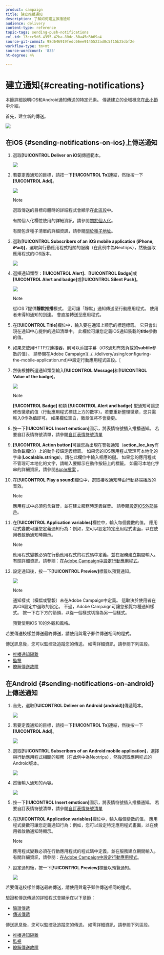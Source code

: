 ```yaml
---
product: campaign
title: 建立推播通知
description: 了解如何建立推播通知
audience: delivery
content-type: reference
topic-tags: sending-push-notifications
exl-id: 13ccc5d6-4355-42ba-80dc-30a45d3b69a4
source-git-commit: 98d646919fedc66ee9145522ad0c5f15b25dbf2e
workflow-type: tm+mt
source-wordcount: '835'
ht-degree: 4%

---
```


# 建立通知{#creating-notifications}

本節詳細說明iOS和Android通知傳送的特定元素。 傳遞建立的全域概念在[此小節](../../delivery/using/steps-about-delivery-creation-steps.md)中介紹。

首先，建立新的傳送。

![](assets/nmac_delivery_1.png)

## 在iOS {#sending-notifications-on-ios}上傳送通知

1. 選取&#x200B;**[!UICONTROL Deliver on iOS]**&#x200B;傳遞範本。

   ![](assets/nmac_delivery_ios_1.png)

1. 若要定義通知的目標，請按一下&#x200B;**[!UICONTROL To]**&#x200B;連結，然後按一下&#x200B;**[!UICONTROL Add]**。

   ![](assets/nmac_delivery_ios_2.png)

   >[!NOTE]
   >
   >選取傳送的目標母體時的詳細程式會顯示在[此區段](../../delivery/using/steps-defining-the-target-population.md)中。
   >
   >有關個人化欄位使用的詳細資訊，請參閱[關於個人化](../../delivery/using/about-personalization.md)。
   >
   >有關包含種子清單的詳細資訊，請參閱[關於種子地址](../../delivery/using/about-seed-addresses.md)。

1. 選取&#x200B;**[!UICONTROL Subscribers of an iOS mobile application (iPhone, iPad)]**，選取與行動應用程式相關的服務（在此例中為Neotrips），然後選取應用程式的iOS版本。

   ![](assets/nmac_delivery_ios_3.png)

1. 選擇通知類型：**[!UICONTROL Alert]**、**[!UICONTROL Badge]**&#x200B;或&#x200B;**[!UICONTROL Alert and badge]**&#x200B;或&#x200B;**[!UICONTROL Silent Push]**。

   ![](assets/nmac_delivery_ios_4.png)

   >[!NOTE]
   >
   >從iOS 7提供&#x200B;**靜默推播**&#x200B;模式。 這可讓「靜默」通知傳送至行動應用程式。 使用者未得知通知的到達。 會直接轉送至應用程式。

1. 在&#x200B;**[!UICONTROL Title]**&#x200B;欄位中，輸入要在通知上顯示的標題標籤。 它只會出現在通知中心提供的通知清單中。 此欄位可讓您定義iOS通知裝載的&#x200B;**title**&#x200B;參數的值。

1. 如果您使用HTTP/2連接器，則可以添加字幕（iOS通知有效負載的&#x200B;**subtile**&#x200B;參數的值）。 請參閱在Adobe Campaign](../../delivery/using/configuring-the-mobile-application.md)中設定行動應用程式區段。[

1. 然後根據所選通知類型輸入&#x200B;**[!UICONTROL Message]**&#x200B;和&#x200B;**[!UICONTROL Value of the badge]**。

   ![](assets/nmac_delivery_ios_5.png)

   >[!NOTE]
   >
   >**[!UICONTROL Badge]** 和類 **[!UICONTROL Alert and badge]** 型通知可讓您修改徽章的值（行動應用程式標誌上方的數字）。若要重新整理徽章，您只需輸入0作為值即可。 如果欄位空白，徽章值將不會變更。

1. 按一下&#x200B;**[!UICONTROL Insert emoticon]**&#x200B;圖示，將表情符號插入推播通知。 若要自訂表情符號清單，請參閱[自訂表情符號清單](../../delivery/using/customizing-emoticon-list.md)

1. **[!UICONTROL Action button]**&#x200B;可讓您為出現在警報通知（**action_loc_key**&#x200B;有效負載欄位）上的動作按鈕定義標籤。 如果您的iOS應用程式管理可本地化的字串(**Localable.strings**)，請在此欄位中輸入相應的鍵。 如果您的應用程式不管理可本地化的文字，請輸入要顯示在動作按鈕上的標籤。 如需可本地化字串的詳細資訊，請參閱[Apple檔案](https://developer.apple.com/library/archive/documentation/NetworkingInternet/Conceptual/RemoteNotificationsPG/CreatingtheNotificationPayload.html#//apple_ref/doc/uid/TP40008194-CH10-SW1) 。
1. 在&#x200B;**[!UICONTROL Play a sound]**&#x200B;欄位中，選取接收通知時由行動終端播放的音效。

   >[!NOTE]
   >
   >應用程式中必須包含聲音，並在建立服務時定義聲音。 請參閱[設定iOS外部帳戶](../../delivery/using/configuring-the-mobile-application.md#configuring-external-account-ios)。

1. 在&#x200B;**[!UICONTROL Application variables]**&#x200B;欄位中，輸入每個變數的值。 應用程式變數可讓您定義通知行為：例如，您可以設定特定應用程式畫面，以在使用者啟動通知時顯示。

   >[!NOTE]
   >
   >應用程式變數必須在行動應用程式的程式碼中定義，並在服務建立期間輸入。 有關詳細資訊，請參閱：[在Adobe Campaign中設定行動應用程式](../../delivery/using/configuring-the-mobile-application.md)。

1. 設定通知後，按一下&#x200B;**[!UICONTROL Preview]**&#x200B;標籤以預覽通知。

   ![](assets/nmac_intro_2.png)

   >[!NOTE]
   >
   >通知樣式（橫幅或警報）未在Adobe Campaign中定義。 這取決於使用者在其iOS設定中選取的設定。 不過，Adobe Campaign可讓您預覽每種通知樣式。 按一下右下方的箭頭，以從一個樣式切換為另一個樣式。
   >
   >預覽使用iOS 10的外觀和風格。

若要傳送校樣並傳送最終傳送，請使用與電子郵件傳送相同的程式。

傳送訊息後，您可以監控及追蹤您的傳送。 如需詳細資訊，請參閱下列區段。

* [推播通知隔離](../../delivery/using/understanding-quarantine-management.md#push-notification-quarantines)
* [監視](../../delivery/using/about-delivery-monitoring.md)
* [瞭解傳送故障](../../delivery/using/understanding-delivery-failures.md)

## 在Android {#sending-notifications-on-android}上傳送通知

1. 首先，選取&#x200B;**[!UICONTROL Deliver on Android (android)]**&#x200B;傳遞範本。

   ![](assets/nmac_delivery_android_1.png)

1. 若要定義通知的目標，請按一下&#x200B;**[!UICONTROL To]**&#x200B;連結，然後按一下&#x200B;**[!UICONTROL Add]**。

   ![](assets/nmac_delivery_android_2.png)

1. 選取&#x200B;**[!UICONTROL Subscribers of an Android mobile application]**，選擇與行動應用程式相關的服務（在此例中為Neotrips），然後選取應用程式的Android版本。

   ![](assets/nmac_delivery_android_3.png)

1. 然後輸入通知的內容。

   ![](assets/nmac_delivery_android_4.png)

1. 按一下&#x200B;**[!UICONTROL Insert emoticon]**&#x200B;圖示，將表情符號插入推播通知。 若要自訂表情符號清單，請參閱[自訂表情符號清單](../../delivery/using/defining-interactive-content.md)

1. 在&#x200B;**[!UICONTROL Application variables]**&#x200B;欄位中，輸入每個變數的值。 應用程式變數可讓您定義通知行為：例如，您可以設定特定應用程式畫面，以在使用者啟動通知時顯示。

   >[!NOTE]
   >
   >應用程式變數必須在行動應用程式的程式碼中定義，並在服務建立期間輸入。 有關詳細資訊，請參閱：[在Adobe Campaign中設定行動應用程式](../../delivery/using/configuring-the-mobile-application.md)。

1. 設定通知後，按一下&#x200B;**[!UICONTROL Preview]**&#x200B;標籤以預覽通知。

   ![](assets/nmac_intro_1.png)

若要傳送校樣並傳送最終傳送，請使用與電子郵件傳送相同的程式。

驗證和傳送傳遞的詳細程式會顯示在以下章節：

* [驗證傳遞](../../delivery/using/steps-validating-the-delivery.md)
* [傳送傳遞](../../delivery/using/steps-sending-the-delivery.md)

傳送訊息後，您可以監控及追蹤您的傳送。 如需詳細資訊，請參閱下列區段。

* [推播通知隔離](../../delivery/using/understanding-quarantine-management.md#push-notification-quarantines)
* [監視](../../delivery/using/about-delivery-monitoring.md)
* [瞭解傳送故障](../../delivery/using/understanding-delivery-failures.md)
